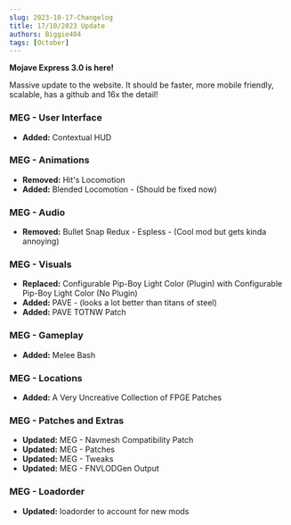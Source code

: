 ```yaml
---
slug: 2023-10-17-Changelog
title: 17/10/2023 Update
authors: Biggie404
tags: [October]
---
```


**Mojave Express 3.0 is here!**

Massive update to the website. It should be faster, more mobile friendly, scalable, has a github and 16x the detail!

### MEG - User Interface
- **Added:** Contextual HUD

### MEG - Animations
- **Removed:** Hit's Locomotion  
- **Added:** Blended Locomotion - (Should be fixed now)  

### MEG - Audio
- **Removed:** Bullet Snap Redux - Espless - (Cool mod but gets kinda annoying)

### MEG - Visuals
- **Replaced:** Configurable Pip-Boy Light Color (Plugin) with Configurable Pip-Boy Light Color (No Plugin)  
- **Added:** PAVE - (looks a lot better than titans of steel)  
- **Added:** PAVE TOTNW Patch  

### MEG - Gameplay
- **Added:** Melee Bash

### MEG - Locations
- **Added:** A Very Uncreative Collection of FPGE Patches

### MEG - Patches and Extras
- **Updated:** MEG - Navmesh Compatibility Patch  
- **Updated:** MEG - Patches  
- **Updated:** MEG - Tweaks  
- **Updated:** MEG - FNVLODGen Output  

### MEG - Loadorder
- **Updated:** loadorder to account for new mods
